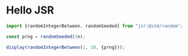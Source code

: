 # Hello JSR

```js echo
import {randomIntegerBetween, randomSeeded} from "jsr:@std/random";

const prng = randomSeeded(1n);

display(randomIntegerBetween(1, 10, {prng}));
```

